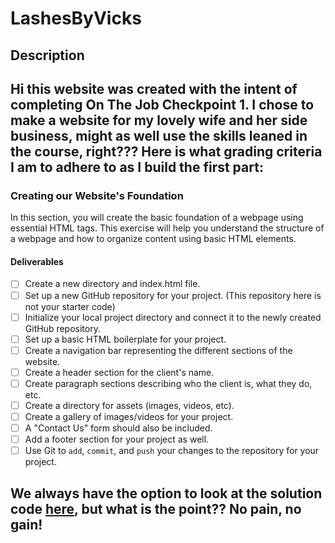 # LashesByVicks

## Description
Hi this website was created with the intent of completing On The Job Checkpoint 1.
I chose to make a website for my lovely wife and her side business, might as well use the skills
leaned in the course, right???
Here is what grading criteria I am to adhere to as I build the first part:
---
### Creating our Website's Foundation 

In this section, you will create the basic foundation of a webpage using essential HTML tags. This exercise will help you understand the structure of a webpage and how to organize content using basic HTML elements.

#### Deliverables 

- [ ] Create a new directory and index.html file. 
- [ ] Set up a new GitHub repository for your project. (This repository here is not your starter code)
- [ ] Initialize your local project directory and connect it to the newly created GitHub repository.
- [ ] Set up a basic HTML boilerplate for your project.
- [ ] Create a navigation bar representing the different sections of the website.
- [ ] Create a header section for the client's name.
- [ ] Create paragraph sections describing who the client is, what they do, etc.
- [ ] Create a directory for assets (images, videos, etc).
- [ ] Create a gallery of images/videos for your project.
- [ ] A "Contact Us" form should also be included.
- [ ] Add a footer section for your project as well. 
- [ ] Use Git to `add`, `commit`, and `push` your changes to the repository for your project.

We always have the option to look at the solution code [here](https://github.com/HackerUSA-CE/aisd-wde-on-the-job-1/tree/solution), but what is the point?? No pain, no gain!
---


